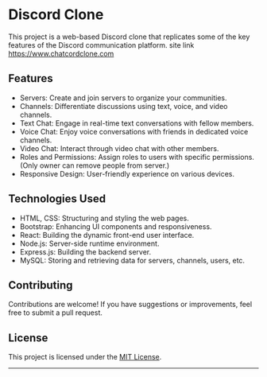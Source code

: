 # Discord Clone

This project is a web-based Discord clone that replicates some of the key features of the Discord communication platform.
site link https://www.chatcordclone.com

## Features

-  Servers: Create and join servers to organize your communities.
-  Channels: Differentiate discussions using text, voice, and video channels.
-  Text Chat: Engage in real-time text conversations with fellow members.
-  Voice Chat: Enjoy voice conversations with friends in dedicated voice channels.
-  Video Chat: Interact through video chat with other members.
-  Roles and Permissions: Assign roles to users with specific permissions. (Only owner can remove people from server.)
-  Responsive Design: User-friendly experience on various devices.

## Technologies Used

-  HTML, CSS: Structuring and styling the web pages.
-  Bootstrap: Enhancing UI components and responsiveness.
-  React: Building the dynamic front-end user interface.
-  Node.js: Server-side runtime environment.
-  Express.js: Building the backend server.
-  MySQL: Storing and retrieving data for servers, channels, users, etc.

## Contributing

Contributions are welcome! If you have suggestions or improvements, feel free to submit a pull request.

## License

This project is licensed under the [MIT License](LICENSE).

---
